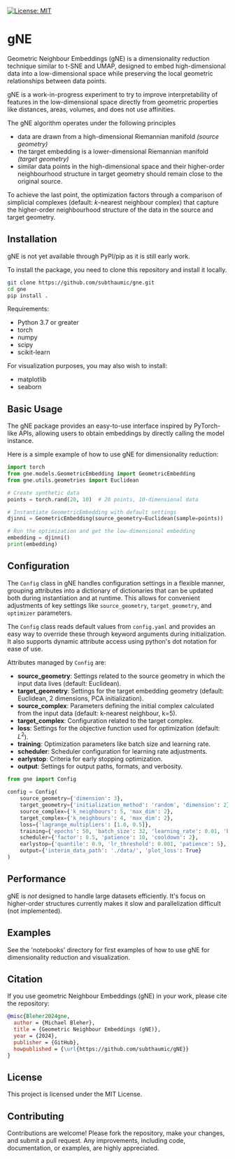 
 [![License: MIT](https://img.shields.io/badge/License-MIT-yellow.svg)](https://opensource.org/licenses/MIT)

# gNE

Geometric Neighbour Embeddings (gNE) is a dimensionality reduction technique similar to t-SNE and UMAP, designed to embed high-dimensional data into a low-dimensional space while preserving the local geometric relationships between data points.

gNE is a work-in-progress experiment to try to improve interpretability of features in the low-dimensional space directly from geometric properties like distances, areas, volumes, and does not use affinities.

The gNE algorithm operates under the following principles
- data are drawn from a high-dimensional Riemannian manifold *(source geometry)*
- the target embedding is a lower-dimensional Riemannian manifold *(target geometry)*
- similar data points in the high-dimensional space and their higher-order neighbourhood structure in target geometry should remain close to the original source.

To achieve the last point, the optimization factors through a comparison of simplicial complexes (default: $k$-nearest neighbour complex) that capture the higher-order neighbourhood structure of the data in the source and target geometry.


## Installation

gNE is not yet available through PyPI/pip as it is still early work.

To install the package, you need to clone this repository and install it locally.

```bash
git clone https://github.com/subthaumic/gne.git
cd gne
pip install .
```

Requirements:
- Python 3.7 or greater
- torch
- numpy
- scipy
- scikit-learn

For visualization purposes, you may also wish to install:
- matplotlib
- seaborn

## Basic Usage

The gNE package provides an easy-to-use interface inspired by PyTorch-like APIs, allowing users to obtain embeddings by directly calling the model instance.

Here is a simple example of how to use gNE for dimensionality reduction:

```python
import torch
from gne.models.GeometricEmbedding import GeometricEmbedding
from gne.utils.geometries import Euclidean

# Create synthetic data
points = torch.rand(20, 10)  # 20 points, 10-dimensional data

# Instantiate GeometricEmbedding with default settings
djinni = GeometricEmbedding(source_geometry=Euclidean(sample=points))

# Run the optimization and get the low-dimensional embedding
embedding = djinni()
print(embedding)
```

## Configuration

The `Config` class in gNE handles configuration settings in a flexible manner, grouping attributes into a dictionary of dictionaries that can be updated both during instantiation and at runtime.
This allows for convenient adjustments of key settings like `source_geometry`, `target_geometry`, and `optimizer` parameters.

The `Config` class reads default values from `config.yaml` and provides an easy way to override these through keyword arguments during initialization.
It also supports dynamic attribute access using python's dot notation for ease of use.

Attributes managed by `Config` are:
- **source_geometry**: Settings related to the source geometry in which the input data lives (default: Euclidean).
- **target_geometry**: Settings for the target embedding geometry (default: Euclidean, 2 dimensions, PCA initialization).
- **source_complex**: Parameters defining the initial complex calculated from the input data (default: k-nearest neighbour, k=5).
- **target_complex**: Configuration related to the target complex.
- **loss**: Settings for the objective function used for optimization (default: $L^2$).
- **training**: Optimization parameters like batch size and learning rate.
- **scheduler**: Scheduler configuration for learning rate adjustments.
- **earlystop**: Criteria for early stopping optimization.
- **output**: Settings for output paths, formats, and verbosity.


```python
from gne import Config

config = Config(
    source_geometry={'dimension': 3},
    target_geometry={'initialization_method': 'random', 'dimension': 2},
    source_complex={'k_neighbours': 5, 'max_dim': 2},
    target_complex={'k_neighbours': 4, 'max_dim': 2},
    loss={'lagrange_multipliers': [1.0, 0.5]},
    training={'epochs': 50, 'batch_size': 32, 'learning_rate': 0.01, 'burnin': 5},
    scheduler={'factor': 0.5, 'patience': 10, 'cooldown': 2},
    earlystop={'quantile': 0.9, 'lr_threshold': 0.001, 'patience': 5},
    output={'interim_data_path': './data/', 'plot_loss': True}
)
```



## Performance

gNE is *not* designed to handle large datasets efficiently.
It's focus on higher-order structures currently makes it slow and parallelization difficult (not implemented).

## Examples

See the 'notebooks' directory for first examples of how to use gNE for dimensionality reduction and visualization.

## Citation

If you use geometric Neighbour Embeddings (gNE) in your work, please cite the repository:

```bibtex
@misc{Bleher2024gne,
  author = {Michael Bleher},
  title = {Geometric Neighbour Embeddings (gNE)},
  year = {2024},
  publisher = {GitHub},
  howpublished = {\url{https://github.com/subthaumic/gNE}}
}
```

## License

This project is licensed under the MIT License.

## Contributing

Contributions are welcome! Please fork the repository, make your changes, and submit a pull request.
Any improvements, including code, documentation, or examples, are highly appreciated.
